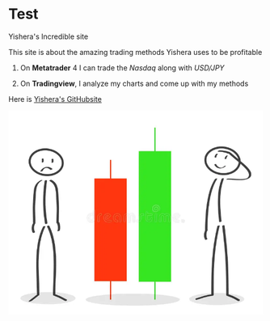 # Test
Yishera's Incredible site 

This site is about the amazing trading methods Yishera uses to be profitable 

1. On **Metatrader** 4 I can trade the *Nasdaq* along with *USD/JPY* 

2. On **Tradingview**, I analyze my charts and come up with my methods 

Here is [Yishera's GitHubsite](https://yishera.github.io/Test/)



![picture of Yishera's Chart](tradingflyer.png) 

